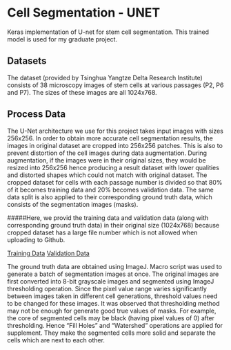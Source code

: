 # Cell Segmentation - UNET
Keras implementation of U-net for stem cell segmentation. This trained model is used for my graduate project. 
## Datasets
The dataset (provided by Tsinghua Yangtze Delta Research Institute) consists of 38 microscopy images of stem cells at various passages (P2, P6 and P7). The sizes of these images are all 1024x768. 
## Process Data
The U-Net architecture we use for this project takes input images with sizes 256x256. In order to obtain more accurate cell segmentation results, the images in original dataset are cropped into 256x256 patches. This is also to prevent distortion of the cell images during data augmentation. During augmentation, if the images were in their original sizes, they would be resized into 256x256 hence producing a result dataset with lower qualities and distorted shapes which could not match with original dataset. 
The cropped dataset for cells with each passage number is divided so that 80\% of it becomes training data and 20\% becomes validation data. The same data split is also applied to their corresponding ground truth data, which consists of the segmentation images (masks). 

#####Here, we provid the training data and validation data (along with corresponding ground truth data) in their original size (1024x768) because cropped dataset has a large file number which is not allowed when uploading to Github.

[Training Data](../trainingset_original)
[Validation Data](../testset_original)

The ground truth data are obtained using ImageJ. Macro script was used to generate a batch of segmentation images at once. The original images are first converted into 8-bit grayscale images and segmented using ImageJ thresholding operation. Since the pixel value range varies significantly between images taken in different cell generations, threshold values need to be changed for these images. It was observed that thresholding method may not be enough for generate good true values of masks. For example, the core of segmented cells may be black (having pixel values of 0) after thresholding. Hence “Fill Holes” and “Watershed” operations are applied for supplement. They make the segmented cells more solid and separate the cells which are next to each other.


